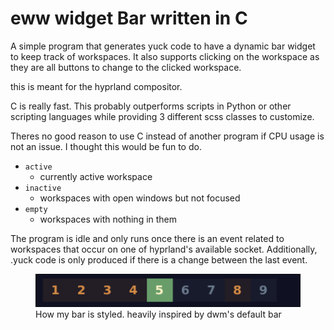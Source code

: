 # eww widget Bar written in C

A simple program that generates yuck code to have a dynamic bar widget to keep track of workspaces.
It also supports clicking on the workspace as they are all buttons to change to the clicked workspace.

this is meant for the hyprland compositor.

C is really fast. This probably outperforms scripts in Python or other scripting languages 
while providing 3 different scss classes to customize.

Theres no good reason to use C instead of another program if CPU usage is not an issue. I thought 
this would be fun to do.

* `active`
    * currently active workspace
* `inactive`
    * workspaces with open windows but not focused
* `empty`
    * workspaces with nothing in them

The program is idle and only runs once there is an event related to workspaces that occur 
on one of hyprland's available socket. Additionally, .yuck code is only produced if
there is a change between the last event. 

<figure>
    <img src="./ss.png"/>
    <figcaption>
    How my bar is styled. heavily inspired by dwm's default bar
    </figcaption>
</figure>

